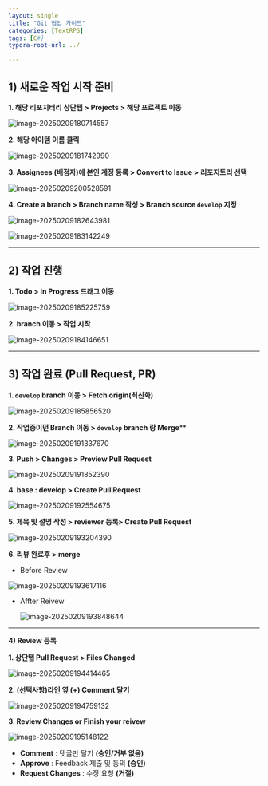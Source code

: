 ```yaml
---
layout: single
title: "Git 협업 가이드"
categories: [TextRPG]
tags: [C#]
typora-root-url: ../

---
```


## 1) 새로운 작업 시작 준비

**1. 해당 리포지터리 상단탭 > Projects > 해당 프로젝트 이동**

![image-20250209180714557](/Images/20205-02-09-GitCollaboration//image-20250209180714557.png)

**2. 해당  아이템 이름 클릭**

![image-20250209181742990](/Images/20205-02-09-GitCollaboration//image-20250209181742990.png)

**3. Assignees (배정자)에 본인 계정 등록 > Convert to Issue > 리포지토리 선택**

![image-20250209200528591](/Images/20205-02-09-GitCollaboration//image-20250209200528591.png)

**4. Create a branch > Branch name 작성 > Branch source `develop` 지정** 

![image-20250209182643981](/Images/20205-02-09-GitCollaboration//image-20250209182643981.png)     

![image-20250209183142249](/Images/20205-02-09-GitCollaboration//image-20250209183142249.png)

---

## 2) 작업 진행

**1. Todo > In Progress 드래그 이동**

![image-20250209185225759](/Images/20205-02-09-GitCollaboration//image-20250209185225759.png)

**2. branch 이동 > 작업 시작**

![image-20250209184146651](/Images/20205-02-09-GitCollaboration//image-20250209184146651.png)

---

## 3) 작업 완료 (Pull Request, PR)

**1. `develop` branch 이동 > Fetch origin(최신화)**

![image-20250209185856520](/Images/20205-02-09-GitCollaboration//image-20250209185856520.png)

**2. 작업중이던 Branch 이동 > `develop` branch 랑 Merge****

![image-20250209191337670](/Images/20205-02-09-GitCollaboration//image-20250209191337670.png)

**3. Push > Changes > Preview Pull Request**

![image-20250209191852390](/Images/20205-02-09-GitCollaboration//image-20250209191852390.png)

**4. base : develop > Create Pull Request**

![image-20250209192554675](/Images/20205-02-09-GitCollaboration//image-20250209192554675.png)

**5. 제목 및 설명 작성 > reviewer 등록> Create Pull Request**

![image-20250209193204390](/Images/20205-02-09-GitCollaboration//image-20250209193204390.png)

**6. 리뷰 완료후 > merge**

- Before Review

![image-20250209193617116](/Images/20205-02-09-GitCollaboration//image-20250209193617116.png)

- Affter Reivew

  ![image-20250209193848644](/Images/20205-02-09-GitCollaboration//image-20250209193848644.png)

---

**4) Review 등록**

**1. 상단탭 Pull Request > Files Changed**

![image-20250209194414465](/Images/20205-02-09-GitCollaboration//image-20250209194414465.png)

**2. (선택사항)라인 옆 (+) Comment 달기**

![image-20250209194759132](/Images/20205-02-09-GitCollaboration//image-20250209194759132.png)

**3. Review Changes or Finish your reivew**

   ![image-20250209195148122](/Images/20205-02-09-GitCollaboration//image-20250209195148122.png)

- **Comment** : 댓글만 달기 **(승인/거부 없음)**
- **Approve** :  Feedback 제출 및 동의 **(승인)**
- **Request Changes** : 수정 요청 **(거절)**